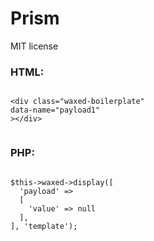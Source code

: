 # Prism

MIT license


### HTML:

```

<div class="waxed-boilerplate"
data-name="payload1"
></div>


```

### PHP:

```

$this->waxed->display([
  'payload' =>
  [
    'value' => null
  ],
], 'template');


```



